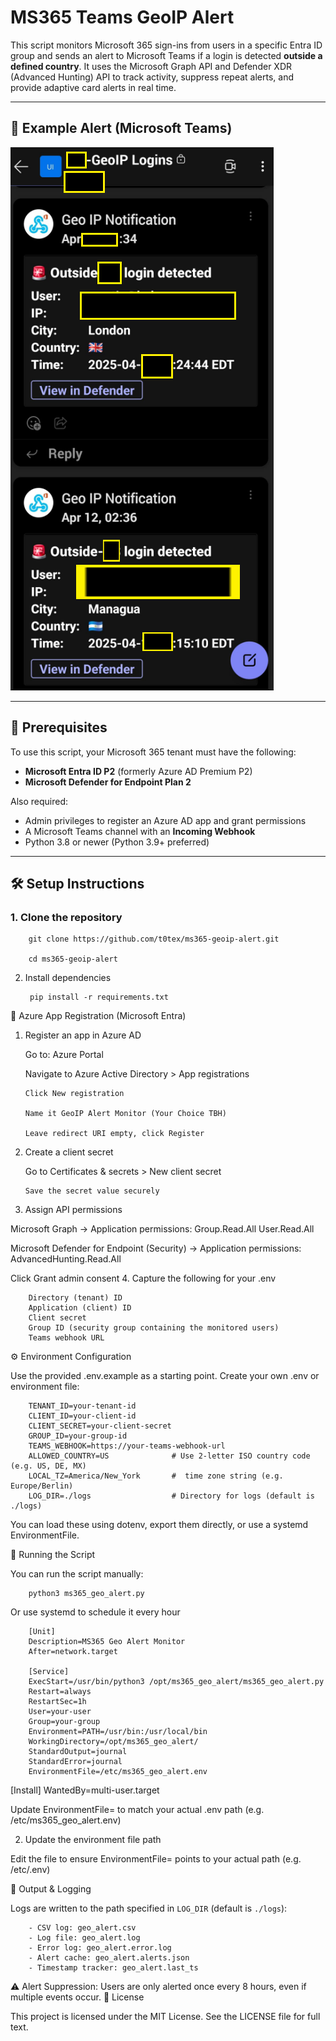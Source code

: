 # MS365 Teams GeoIP Alert

This script monitors Microsoft 365 sign-ins from users in a specific Entra ID group and sends an alert to Microsoft Teams if a login is detected **outside a defined country**. It uses the Microsoft Graph API and Defender XDR (Advanced Hunting) API to track activity, suppress repeat alerts, and provide adaptive card alerts in real time.

---

## 🧪 Example Alert (Microsoft Teams)

![GeoIP Alert Screenshot](https://github.com/t0tex/ms365-geoip-alert/blob/main/Geo%20IP%20Notificaiotn.png?raw=true)

---

## 🔐 Prerequisites

To use this script, your Microsoft 365 tenant must have the following:

- **Microsoft Entra ID P2** (formerly Azure AD Premium P2)  
- **Microsoft Defender for Endpoint Plan 2**

Also required:
- Admin privileges to register an Azure AD app and grant permissions
- A Microsoft Teams channel with an **Incoming Webhook**
- Python 3.8 or newer (Python 3.9+ preferred)

---

## 🛠 Setup Instructions

### 1. Clone the repository

        git clone https://github.com/t0tex/ms365-geoip-alert.git

        cd ms365-geoip-alert
    
2. Install dependencies

        pip install -r requirements.txt

📡 Azure App Registration (Microsoft Entra)
1. Register an app in Azure AD

   Go to: Azure Portal

      Navigate to Azure Active Directory > App registrations

       Click New registration

       Name it GeoIP Alert Monitor (Your Choice TBH)

       Leave redirect URI empty, click Register

2. Create a client secret

    Go to Certificates & secrets > New client secret

       Save the secret value securely

3. Assign API permissions

Microsoft Graph → Application permissions:
    Group.Read.All
    User.Read.All

Microsoft Defender for Endpoint (Security) → Application permissions:
    AdvancedHunting.Read.All

Click Grant admin consent
4. Capture the following for your .env

        Directory (tenant) ID
        Application (client) ID
        Client secret
        Group ID (security group containing the monitored users)
        Teams webhook URL

⚙️ Environment Configuration

Use the provided .env.example as a starting point. Create your own .env or environment file:

        TENANT_ID=your-tenant-id
        CLIENT_ID=your-client-id
        CLIENT_SECRET=your-client-secret
        GROUP_ID=your-group-id
        TEAMS_WEBHOOK=https://your-teams-webhook-url
        ALLOWED_COUNTRY=US              # Use 2-letter ISO country code (e.g. US, DE, MX)
        LOCAL_TZ=America/New_York       #  time zone string (e.g. Europe/Berlin)
        LOG_DIR=./logs                  # Directory for logs (default is ./logs)

You can load these using dotenv, export them directly, or use a systemd EnvironmentFile.

🚀 Running the Script

You can run the script manually:

        python3 ms365_geo_alert.py

Or use systemd to schedule it every hour

        [Unit]
        Description=MS365 Geo Alert Monitor
        After=network.target

        [Service]
        ExecStart=/usr/bin/python3 /opt/ms365_geo_alert/ms365_geo_alert.py
        Restart=always
        RestartSec=1h
        User=your-user
        Group=your-group
        Environment=PATH=/usr/bin:/usr/local/bin
        WorkingDirectory=/opt/ms365_geo_alert/
        StandardOutput=journal
        StandardError=journal
        EnvironmentFile=/etc/ms365_geo_alert.env

[Install]
WantedBy=multi-user.target

Update EnvironmentFile= to match your actual .env path (e.g. /etc/ms365_geo_alert.env)


2. Update the environment file path

Edit the file to ensure EnvironmentFile= points to your actual path (e.g. /etc/.env)


📁 Output & Logging

 Logs are written to the path specified in `LOG_DIR` (default is `./logs`):

        - CSV log: geo_alert.csv  
        - Log file: geo_alert.log  
        - Error log: geo_alert.error.log  
        - Alert cache: geo_alert.alerts.json  
        - Timestamp tracker: geo_alert.last_ts  


⚠️ Alert Suppression: Users are only alerted once every 8 hours, even if multiple events occur.
📄 License

This project is licensed under the MIT License. See the LICENSE file for full text.
